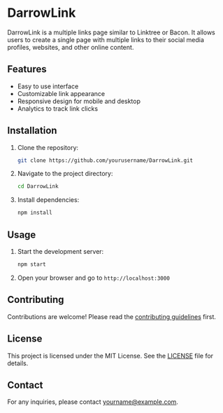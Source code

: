 # DarrowLink

DarrowLink is a multiple links page similar to Linktree or Bacon. It allows users to create a single page with multiple links to their social media profiles, websites, and other online content.

## Features

- Easy to use interface
- Customizable link appearance
- Responsive design for mobile and desktop
- Analytics to track link clicks

## Installation

1. Clone the repository:
    ```sh
    git clone https://github.com/yourusername/DarrowLink.git
    ```
2. Navigate to the project directory:
    ```sh
    cd DarrowLink
    ```
3. Install dependencies:
    ```sh
    npm install
    ```

## Usage

1. Start the development server:
    ```sh
    npm start
    ```
2. Open your browser and go to `http://localhost:3000`

## Contributing

Contributions are welcome! Please read the [contributing guidelines](CONTRIBUTING.md) first.

## License

This project is licensed under the MIT License. See the [LICENSE](LICENSE) file for details.

## Contact

For any inquiries, please contact [yourname@example.com](mailto:yourname@example.com).
